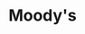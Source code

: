 ---
instagram: https://instagram.com/moodyscorporation/?hl=en
logohandle: moodys
sort: moodys
title: Moody's
twitter: https://x.com/Moodys
website: https://www.moodys.com/
youtube: https://youtube.com/channel/UCyWqT8lrGbRqWa30c_l5iSw
---